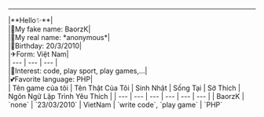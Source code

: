 <hr>
|**Hello✨**|
<br>
|🌼My fake name: BaorzK|<br>
|🌼My real name: *anonymous*|<br>
|💐Birthday: 20/3/2010|<br>
|✈Form: Việt Nam|<br>
| --- | --- | --- |<br>
|📄Interest: code, play sport, play games,...|<br>
|💕Favorite language: PHP|<br>
| Tên game của tôi | Tên Thật Của Tôi | Sinh Nhật | Sống Tại | Sở Thích | Ngôn Ngữ Lập Trình Yêu Thích |
| --- | --- | --- | --- | --- | --- |
| BaorzK | `none` | `23/03/2010` | VietNam | `write code`, `play game` | `PHP`
